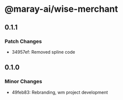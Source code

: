 # @maray-ai/wise-merchant

## 0.1.1

### Patch Changes

- 34957ef: Removed spline code

## 0.1.0

### Minor Changes

- 49feb83: Rebranding, wm project development
